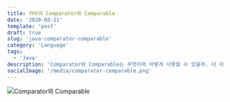 ```yaml
---
title: 자바의 Comparator와 Comparable
date: '2020-03-11'
template: 'post'
draft: true
slug: 'java-comparator-comparable'
category: 'Language'
tags:
  - 'Java'
description: 'Comparator와 Comparable는 무엇이며 어떻게 사용할 수 있을까. 더 이상 헷갈리지 말자.'
socialImage: '/media/comparator-comparable.png'
---
```


![Comparator와 Comparable](/media/comparator-comparable.png)
